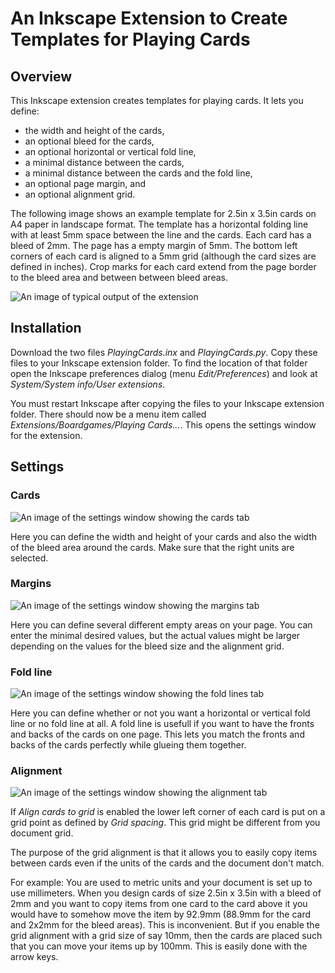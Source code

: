 # An Inkscape Extension to Create Templates for Playing Cards

## Overview

This Inkscape extension creates templates for playing cards. It lets you define:
- the width and height of the cards,
- an optional bleed for the cards,
- an optional horizontal or vertical fold line,
- a minimal distance between the cards,
- a minimal distance between the cards and the fold line,
- an optional page margin, and
- an optional alignment grid.

The following image shows an example template for 2.5in x 3.5in cards on A4
paper in landscape format. The template has a horizontal folding line with at
least 5mm space between the line and the cards. Each card has a bleed of
2mm. The page has a empty margin of 5mm. The bottom left corners of each card
is aligned to a 5mm grid (although the card sizes are defined in inches). Crop
marks for each card extend from the page border to the bleed area and between
between bleed areas.

![An image of typical output of the extension](https://github.com/DerElam/inkscape-extension-playing-cards/blob/master/images/ex_output.png)

## Installation

Download the two files *PlayingCards.inx* and *PlayingCards.py*. Copy these
files to your Inkscape extension folder. To find the location of that folder
open the Inkscape preferences dialog (menu *Edit/Preferences*) and look at
*System/System info/User extensions*.

You must restart Inkscape after copying the files to your Inkscape extension 
folder. There should now be a menu item called 
*Extensions/Boardgames/Playing Cards...*. This opens the settings window for the
extension.

## Settings

### Cards

![An image of the settings window showing the cards tab](https://github.com/DerElam/inkscape-extension-playing-cards/blob/master/images/settings_cards.png)

Here you can define the width and height of your cards and also the width of
the bleed area around the cards. Make sure that the right units are selected.

### Margins

![An image of the settings window showing the margins tab](https://github.com/DerElam/inkscape-extension-playing-cards/blob/master/images/settings_margins.png)

Here you can define several different empty areas on your page. You can enter
the minimal desired values, but the actual values might be larger depending
on the values for the bleed size and the alignment grid.

### Fold line

![An image of the settings window showing the fold lines tab](https://github.com/DerElam/inkscape-extension-playing-cards/blob/master/images/settings_foldline.png)

Here you can define whether or not you want a horizontal or vertical fold
line or no fold line at all. A fold line is usefull if you want to have the
fronts and backs of the cards on one page. This lets you match the fronts and
backs of the cards perfectly while glueing them together.

### Alignment

![An image of the settings window showing the alignment tab](https://github.com/DerElam/inkscape-extension-playing-cards/blob/master/images/settings_alignment.png)

If *Align cards to grid* is enabled the lower left corner of each card is put on
a grid point as defined by *Grid spacing*. This grid might be different from 
you document grid.

The purpose of the grid alignment is that it allows you to easily copy items
between cards even if the units of the cards and the document don't match.

For example: You are used to metric units and your document is set up to use
millimeters. When you design cards of size 2.5in x 3.5in with a bleed of 2mm
and you want to copy items from one card to the card above it you would have
to somehow move the item by 92.9mm (88.9mm for the card and 2x2mm for the
bleed areas). This is inconvenient. But if you enable the grid alignment with
a grid size of say 10mm, then the cards are placed such that you can move
your items up by 100mm. This is easily done with the arrow keys.
